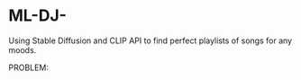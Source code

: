 # ML-DJ-
Using Stable Diffusion and CLIP API to find perfect playlists of songs for any moods.  

PROBLEM:

